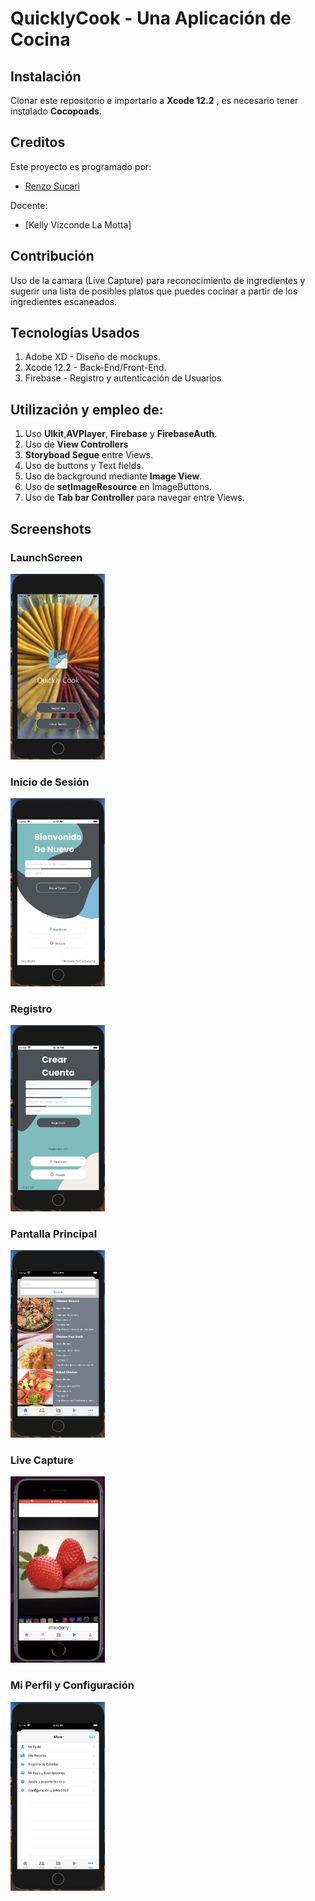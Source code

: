 # QuicklyCook - Una Aplicación de Cocina

## Instalación
Clonar este repositorio e importarlo a **Xcode 12.2** , es necesario tener instalado **Cocopoads**.

## Creditos 
Este proyecto es programado por:
* [Renzo Sucari](https://github.com/RenzoAlessandro)

Docente: 
* [Kelly Vizconde La Motta]

## Contribución
Uso de la camara (Live Capture) para reconocimiento de ingredientes y sugerir una lista de posibles platos que puedes cocinar a partir de los ingredientes escaneados.

## Tecnologías Usados
1. Adobe XD - Diseño de mockups.
2. Xcode 12.2 - Back-End/Front-End.
3. Firebase - Registro y autenticación de Usuarios

## Utilización y empleo de:
1. Uso **UIkit**,**AVPlayer**, **Firebase** y **FirebaseAuth**.
1. Uso de **View Controllers**
2. **Storyboad Segue** entre Views.
3. Uso de buttons y Text fields.
4. Uso de background mediante **Image View**.
5. Uso de **setImageResource** en ImageButtons.
6. Uso de **Tab bar Controller** para navegar entre Views.

## Screenshots
### LaunchScreen

<img src="https://github.com/RenzoAlessandro/QuicklyCook/blob/master/screenshot/Inicio.png" width="30%">

### Inicio de Sesión

<img src="https://github.com/RenzoAlessandro/QuicklyCook/blob/master/screenshot/IniciaSesion.png" width="30%">

### Registro

<img src="https://github.com/RenzoAlessandro/QuicklyCook/blob/master/screenshot/Registro.png" width="30%">

### Pantalla Principal 

<img src="https://github.com/RenzoAlessandro/QuicklyCook/blob/master/screenshot/PantallaPrincipal.png" width="30%">

### Live Capture

<img src="https://github.com/RenzoAlessandro/QuicklyCook/blob/master/screenshot/LiveCapture.png" width="30%">

### Mi Perfil y Configuración

<img src="https://github.com/RenzoAlessandro/QuicklyCook/blob/master/screenshot/PerfilConfiguracion.png" width="30%">









